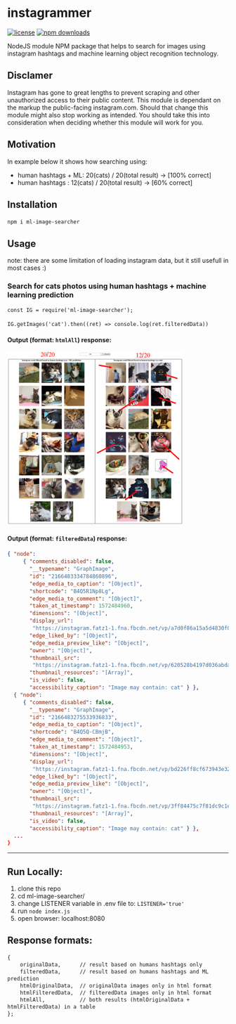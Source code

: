 # instagrammer

[![license](https://img.shields.io/github/license/khaledalam/ml-image-searcher.svg)](LICENSE)
[![npm downloads](https://img.shields.io/npm/dt/ml-image-searcher.svg)](https://www.npmjs.com/package/ml-image-searcher)

NodeJS module NPM package that helps to search for images using instagram hashtags and machine learning object recognition technology.

## Disclamer

Instagram has gone to great lengths to prevent scraping and other unauthorized access to their public content. This module is dependant on the markup the public-facing instagram.com. Should that change this module might also stop working as intended. You should take this into consideration when deciding whether this module will work for you.

## Motivation

In example below it shows how searching using:<br>

- human hashtags + ML: 20(cats) / 20(total result) -> [100% correct]<br>
- human hashtags : 12(cats) / 20(total result) -> [60% correct]

## Installation

`npm i ml-image-searcher`

## Usage

note: there are some limitation of loading instagram data, but it still usefull in most cases :)

### Search for cats photos using human hashtags + machine learning prediction

```
const IG = require('ml-image-searcher');

IG.getImages('cat').then((ret) => console.log(ret.filteredData))

```

#### Output (format: `htmlAll`) response:

<img src="./result-ml-image-searcher.png" width="400">

#### Output (format: `filteredData`) response:

```json
{ "node":
     { "comments_disabled": false,
       "__typename": "GraphImage",
       "id": "2166483334784860896",
       "edge_media_to_caption": "[Object]",
       "shortcode": "B4Q5R1Np8Lg",
       "edge_media_to_comment": "[Object]",
       "taken_at_timestamp": 1572484960,
       "dimensions": "[Object]",
       "display_url":
        "https://instagram.fatz1-1.fna.fbcdn.net/vp/a7d0f86a15a5d4830f08263741c057ec/5E3E0F4B/t51.2885-15/e35/76909697_2616077041746584_1323244633407869990_n.jpg?_nc_ht=instagram.fatz1-1.fna.fbcdn.net&_nc_cat=108",
       "edge_liked_by": "[Object]",
       "edge_media_preview_like": "[Object]",
       "owner": "[Object]",
       "thumbnail_src":
        "https://instagram.fatz1-1.fna.fbcdn.net/vp/620528b4197d036abda248ccbe36697e/5E61A8F1/t51.2885-15/sh0.08/e35/s640x640/76909697_2616077041746584_1323244633407869990_n.jpg?_nc_ht=instagram.fatz1-1.fna.fbcdn.net&_nc_cat=108",
       "thumbnail_resources": "[Array]",
       "is_video": false,
       "accessibility_caption": "Image may contain: cat" } },
  { "node":
     { "comments_disabled": false,
       "__typename": "GraphImage",
       "id": "2166483275533936833",
       "edge_media_to_caption": "[Object]",
       "shortcode": "B4Q5Q-CBmjB",
       "edge_media_to_comment": "[Object]",
       "taken_at_timestamp": 1572484953,
       "dimensions": "[Object]",
       "display_url":
        "https://instagram.fatz1-1.fna.fbcdn.net/vp/bd226ff8cf673943e32aa28696a9e66e/5E64A3DA/t51.2885-15/e35/73284628_148613809747256_665998994713792293_n.jpg?_nc_ht=instagram.fatz1-1.fna.fbcdn.net&_nc_cat=108",
       "edge_liked_by": "[Object]",
       "edge_media_preview_like": "[Object]",
       "owner": "[Object]",
       "thumbnail_src":
        "https://instagram.fatz1-1.fna.fbcdn.net/vp/3ff84475c7f81dc9c1e75d6524609b65/5E48B2A9/t51.2885-15/sh0.08/e35/s640x640/73284628_148613809747256_665998994713792293_n.jpg?_nc_ht=instagram.fatz1-1.fna.fbcdn.net&_nc_cat=108",
       "thumbnail_resources": "[Array]",
       "is_video": false,
       "accessibility_caption": "Image may contain: cat" } },
  ...
}
```

---

## Run Locally:

1. clone this repo
2. cd ml-image-searcher/
3. change LISTENER variable in .env file to: `LISTENER='true'`
4. run `node index.js`
5. open browser: localhost:8080

## Response formats:

```
{
    originalData,      // result based on humans hashtags only
    filteredData,      // result based on humans hashtags and ML prediction
    htmlOriginalData,  // originalData images only in html format
    htmlFilteredData,  // filteredData images only in html format
    htmlAll,           // both results (htmlOriginalData + htmlFilteredData) in a table
};
```
